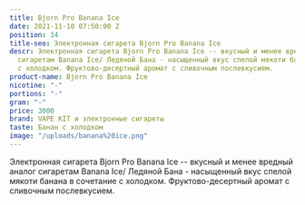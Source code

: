 ```yaml
---
title: Bjorn Pro Banana Ice
date: 2021-11-10 07:50:00 Z
position: 14
title-seo: Электронная сигарета Bjorn Pro Banana Ice
descr: Электронная сигарета Bjorn Pro Banana Ice -- вкусный и менее вредный аналог
  сигаретам Banana Ice/ Ледяной Бана - насыщенный вкус спелой мякоти банана в сочетание
  с холодком. Фруктово-десертный аромат с сливочным послевкусием.
product-name: Bjorn Pro Banana Ice
nicotine: "-"
portions: "-"
gram: "-"
price: 3000
brand: VAPE KIT и электронные сигареты
taste: Банан с холодком
image: "/uploads/banana%20ice.png"
---
```


Электронная сигарета Bjorn Pro Banana Ice -- вкусный и менее вредный аналог сигаретам Banana Ice/ Ледяной Бана - насыщенный вкус спелой мякоти банана в сочетание с холодком. Фруктово-десертный аромат с сливочным послевкусием.